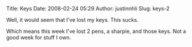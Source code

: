 Title: Keys
Date: 2008-02-24 05:29
Author: justinnhli
Slug: keys-2

Well, it would seem that I've lost my keys. This sucks.

Which means this week I've lost 2 pens, a sharpie, and those keys. Not a
good week for stuff I own.

